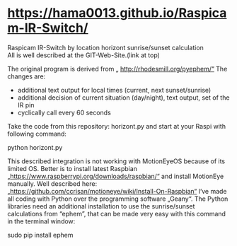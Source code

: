 # https://hama0013.github.io/Raspicam-IR-Switch/
Raspicam IR-Switch by location horizont sunrise/sunset calculation<br>
All is well described at the GIT-Web-Site.(link at top)<br>

The original program is derived from „ http://rhodesmill.org/pyephem/“ The changes are:
- additional text output for local times (current, next sunset/sunrise)
- additional decision of current situation (day/night), text output, set of the IR pin
- cyclically call every 60 seconds

Take the code from this repository: horizont.py and start at your Raspi with following command:

python horizont.py

This described integration is not working with MotionEyeOS because of its limited OS. Better is to install latest Raspbian „https://www.raspberrypi.org/downloads/raspbian/“ and install MotionEye manually. Well described here: „https://github.com/ccrisan/motioneye/wiki/Install-On-Raspbian“
I‘ve made all coding with Python over the programming software „Geany“. The Python libraries need an additional installation to use the sunrise/sunset calculations from “ephem”, that can be made very easy with this command in the terminal window:

sudo pip install ephem


